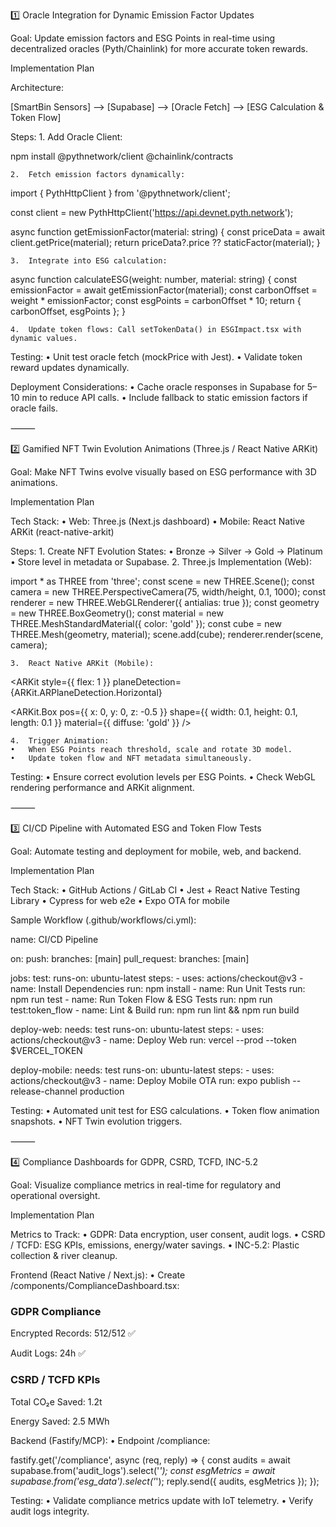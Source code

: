 1️⃣ Oracle Integration for Dynamic Emission Factor Updates

Goal: Update emission factors and ESG Points in real-time using decentralized oracles (Pyth/Chainlink) for more accurate token rewards.

Implementation Plan

Architecture:

[SmartBin Sensors] --> [Supabase] --> [Oracle Fetch] --> [ESG Calculation & Token Flow]

Steps:
	1.	Add Oracle Client:

npm install @pythnetwork/client @chainlink/contracts


	2.	Fetch emission factors dynamically:

import { PythHttpClient } from '@pythnetwork/client';

const client = new PythHttpClient('https://api.devnet.pyth.network');

async function getEmissionFactor(material: string) {
  const priceData = await client.getPrice(material);
  return priceData?.price ?? staticFactor(material);
}


	3.	Integrate into ESG calculation:

async function calculateESG(weight: number, material: string) {
  const emissionFactor = await getEmissionFactor(material);
  const carbonOffset = weight * emissionFactor;
  const esgPoints = carbonOffset * 10;
  return { carbonOffset, esgPoints };
}


	4.	Update token flows: Call setTokenData() in ESGImpact.tsx with dynamic values.

Testing:
	•	Unit test oracle fetch (mockPrice with Jest).
	•	Validate token reward updates dynamically.

Deployment Considerations:
	•	Cache oracle responses in Supabase for 5–10 min to reduce API calls.
	•	Include fallback to static emission factors if oracle fails.

⸻

2️⃣ Gamified NFT Twin Evolution Animations (Three.js / React Native ARKit)

Goal: Make NFT Twins evolve visually based on ESG performance with 3D animations.

Implementation Plan

Tech Stack:
	•	Web: Three.js (Next.js dashboard)
	•	Mobile: React Native ARKit (react-native-arkit)

Steps:
	1.	Create NFT Evolution States:
	•	Bronze → Silver → Gold → Platinum
	•	Store level in metadata or Supabase.
	2.	Three.js Implementation (Web):

import * as THREE from 'three';
const scene = new THREE.Scene();
const camera = new THREE.PerspectiveCamera(75, width/height, 0.1, 1000);
const renderer = new THREE.WebGLRenderer({ antialias: true });
const geometry = new THREE.BoxGeometry();
const material = new THREE.MeshStandardMaterial({ color: 'gold' });
const cube = new THREE.Mesh(geometry, material);
scene.add(cube);
renderer.render(scene, camera);


	3.	React Native ARKit (Mobile):

<ARKit
  style={{ flex: 1 }}
  planeDetection={ARKit.ARPlaneDetection.Horizontal}
>
  <ARKit.Box
    pos={{ x: 0, y: 0, z: -0.5 }}
    shape={{ width: 0.1, height: 0.1, length: 0.1 }}
    material={{ diffuse: 'gold' }}
  />
</ARKit>


	4.	Trigger Animation:
	•	When ESG Points reach threshold, scale and rotate 3D model.
	•	Update token flow and NFT metadata simultaneously.

Testing:
	•	Ensure correct evolution levels per ESG Points.
	•	Check WebGL rendering performance and ARKit alignment.

⸻

3️⃣ CI/CD Pipeline with Automated ESG and Token Flow Tests

Goal: Automate testing and deployment for mobile, web, and backend.

Implementation Plan

Tech Stack:
	•	GitHub Actions / GitLab CI
	•	Jest + React Native Testing Library
	•	Cypress for web e2e
	•	Expo OTA for mobile

Sample Workflow (.github/workflows/ci.yml):

name: CI/CD Pipeline

on:
  push:
    branches: [main]
  pull_request:
    branches: [main]

jobs:
  test:
    runs-on: ubuntu-latest
    steps:
      - uses: actions/checkout@v3
      - name: Install Dependencies
        run: npm install
      - name: Run Unit Tests
        run: npm run test
      - name: Run Token Flow & ESG Tests
        run: npm run test:token_flow
      - name: Lint & Build
        run: npm run lint && npm run build

  deploy-web:
    needs: test
    runs-on: ubuntu-latest
    steps:
      - uses: actions/checkout@v3
      - name: Deploy Web
        run: vercel --prod --token $VERCEL_TOKEN

  deploy-mobile:
    needs: test
    runs-on: ubuntu-latest
    steps:
      - uses: actions/checkout@v3
      - name: Deploy Mobile OTA
        run: expo publish --release-channel production

Testing:
	•	Automated unit test for ESG calculations.
	•	Token flow animation snapshots.
	•	NFT Twin evolution triggers.

⸻

4️⃣ Compliance Dashboards for GDPR, CSRD, TCFD, INC-5.2

Goal: Visualize compliance metrics in real-time for regulatory and operational oversight.

Implementation Plan

Metrics to Track:
	•	GDPR: Data encryption, user consent, audit logs.
	•	CSRD / TCFD: ESG KPIs, emissions, energy/water savings.
	•	INC-5.2: Plastic collection & river cleanup.

Frontend (React Native / Next.js):
	•	Create /components/ComplianceDashboard.tsx:

<div className="compliance-card">
  <h3>GDPR Compliance</h3>
  <p>Encrypted Records: 512/512 ✅</p>
  <p>Audit Logs: 24h ✅</p>
</div>
<div className="compliance-card">
  <h3>CSRD / TCFD KPIs</h3>
  <p>Total CO₂e Saved: 1.2t</p>
  <p>Energy Saved: 2.5 MWh</p>
</div>

Backend (Fastify/MCP):
	•	Endpoint /compliance:

fastify.get('/compliance', async (req, reply) => {
  const audits = await supabase.from('audit_logs').select('*');
  const esgMetrics = await supabase.from('esg_data').select('*');
  reply.send({ audits, esgMetrics });
});

Testing:
	•	Validate compliance metrics update with IoT telemetry.
	•	Verify audit logs integrity.
